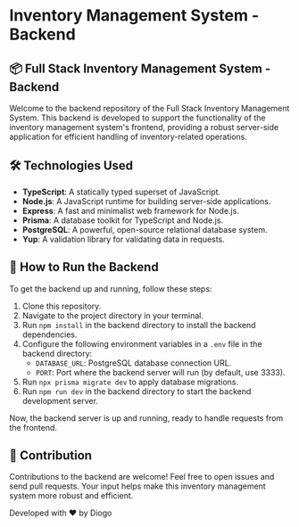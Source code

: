 # Inventory Management System - Backend

## 📦 Full Stack Inventory Management System - Backend

Welcome to the backend repository of the Full Stack Inventory Management System. This backend is developed to support the functionality of the inventory management system's frontend, providing a robust server-side application for efficient handling of inventory-related operations.

## 🛠️ Technologies Used

- **TypeScript**: A statically typed superset of JavaScript.
- **Node.js**: A JavaScript runtime for building server-side applications.
- **Express**: A fast and minimalist web framework for Node.js.
- **Prisma**: A database toolkit for TypeScript and Node.js.
- **PostgreSQL**: A powerful, open-source relational database system.
- **Yup**: A validation library for validating data in requests.

## 🏃 How to Run the Backend

To get the backend up and running, follow these steps:

1. Clone this repository.
2. Navigate to the project directory in your terminal.
3. Run `npm install` in the backend directory to install the backend dependencies.
4. Configure the following environment variables in a `.env` file in the backend directory:
    - `DATABASE_URL`: PostgreSQL database connection URL.
    - `PORT`: Port where the backend server will run (by default, use 3333).
5. Run `npx prisma migrate dev` to apply database migrations.
6. Run `npm run dev` in the backend directory to start the backend development server.

Now, the backend server is up and running, ready to handle requests from the frontend.

## 🤝 Contribution

Contributions to the backend are welcome! Feel free to open issues and send pull requests. Your input helps make this inventory management system more robust and efficient.

Developed with ❤️ by Diogo

